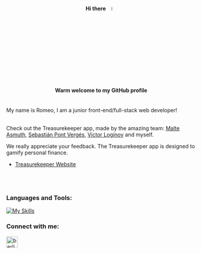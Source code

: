<h4 align="center"> Hi there <a href="https://www.gautamkrishnar.com/"><img src="https://media.giphy.com/media/hvRJCLFzcasrR4ia7z/giphy.gif" width="5%"></a></h4>

<h4 align="center">Warm welcome to my GitHub profile</h4>
<br>
My name is Romeo, I am a junior front-end/full-stack web developer!
<br>
<br>

Check out the Treasurekeeper app, made by the amazing team: [Malte Asmuth](https://github.com/malteasmuth), [Sebastián Pont Vergés](https://github.com/sebaspont), [Victor Loginov](https://github.com/thegroosalugg) and myself.

We really appreciate your feedback.
The Treasurekeeper app is designed to gamify personal finance.
- [Treasurekeeper Website](http://www.treasurekeeper.online)
<br>
<br>
<h3 align="left">Languages and Tools:</h3>

[![My Skills](https://skillicons.dev/icons?i=bootstrap,css,git,heroku,html,js,postgres,postman,py,rails,ruby,sass,aws,nodejs,flutter&perline=11)](https://skillicons.dev)

<h3 align="left">Connect with me:</h3>
<p align="left">
<a href="https://linkedin.com/in/berlincoders" target="blank"><img align="center" src="https://raw.githubusercontent.com/rahuldkjain/github-profile-readme-generator/master/src/images/icons/Social/linked-in-alt.svg" alt="berlincoders" height="30" width="30" /></a>
</p>




<!--
**berlincoders/berlincoders** is a ✨ _special_ ✨ repository because its `README.md` (this file) appears on your GitHub profile.

Here are some ideas to get you started:

- 🔭 I’m currently working on ...
- 🌱 I’m currently learning ...
- 👯 I’m looking to collaborate on ...
- 🤔 I’m looking for help with ...
- 💬 Ask me about ...
- 📫 How to reach me: ...
- 😄 Pronouns: ...
- ⚡ Fun fact: ...
-->
